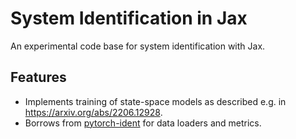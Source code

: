 # System Identification in Jax

An experimental code base for system identification with Jax. 

## Features
* Implements training of state-space models as described e.g. in https://arxiv.org/abs/2206.12928.
* Borrows from [pytorch-ident](https://github.com/forgi86/pytorch-ident) for data loaders and metrics.
